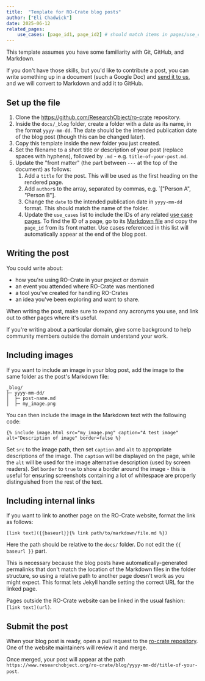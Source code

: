 ```yaml
---
title:  "Template for RO-Crate blog posts"
author: ["Eli Chadwick"]
date: 2025-06-12
related_pages:
    use_cases: [page_id1, page_id2] # should match items in pages/use_cases
---
```


This template assumes you have some familiarity with Git, GitHub, and Markdown.

If you don't have those skills, but you'd like to contribute a post, you can write something up in a document (such a Google Doc) and [send it to us](../pages/community/community.md#contact-us), and we will convert to Markdown and add it to GitHub.

## Set up the file

1. Clone the https://github.com/ResearchObject/ro-crate repository. 
1. Inside the `docs/_blog` folder, create a folder with a date as its name, in the format `yyyy-mm-dd`. The date should be the intended publication date of the blog post (though this can be changed later).
1. Copy this template inside the new folder you just created.
1. Set the filename to a short title or description of your post (replace spaces with hyphens), followed by `.md` - e.g. `title-of-your-post.md`.
1. Update the "front matter" (the part between `---` at the top of the document) as follows:
    1. Add a `title` for the post. This will be used as the first heading on the rendered page.
    1. Add `author`s to the array, separated by commas, e.g. `["Person A", "Person B"].
    1. Change the `date` to the intended publication date in `yyyy-mm-dd` format. This should match the name of the folder.
    1. Update the `use_cases` list to include the IDs of any related [use case pages](https://www.researchobject.org/ro-crate/use_cases). To find the ID of a page, go to its [Markdown file](https://github.com/ResearchObject/ro-crate/tree/main/docs/pages/use_cases) and copy the `page_id` from its front matter. Use cases referenced in this list will automatically appear at the end of the blog post.

## Writing the post

You could write about:
* how you're using RO-Crate in your project or domain
* an event you attended where RO-Crate was mentioned
* a tool you've created for handling RO-Crates
* an idea you've been exploring and want to share.

When writing the post, make sure to expand any acronyms you use, and link out to other pages where it's useful.

If you're writing about a particular domain, give some background to help community members outside 
the domain understand your work.

## Including images

If you want to include an image in your blog post, add the image to the same folder as the post's Markdown file:

```
_blog/
├─ yyyy-mm-dd/
│  ├─ post-name.md
│  ├─ my_image.png
```

 You can then include the image in the Markdown text with the following code:

```
{% include image.html src="my_image.png" caption="A test image" alt="Description of image" border=false %}
```

Set `src` to the image path, then set `caption` and `alt` to appropriate descriptions of the image. The `caption` will be displayed on the page, while the `alt` will be used for the image alternative description (used by screen readers). Set `border` to `true` to show a border around the image - this is useful for ensuring screenshots containing a lot of whitespace are properly distinguished from the rest of the text.

## Including internal links

If you want to link to another page on the RO-Crate website, format the link as follows:

```
[link text]({{baseurl}}{% link path/to/markdown/file.md %})
```

Here the path should be relative to the `docs/` folder. Do not edit the `{{ baseurl }}` part.

This is necessary because the blog posts have automatically-generated permalinks that don't match the location of the Markdown files in the folder structure, so using a relative path to another page doesn't work as you might expect. This format lets Jekyll handle setting the correct URL for the linked page.

Pages outside the RO-Crate website can be linked in the usual fashion: `[link text](url)`.

## Submit the post

When your blog post is ready, open a pull request to the [ro-crate repository](https://github.com/ResearchObject/ro-crate). One of the website maintainers will review it and merge.

Once merged, your post will appear at the path `https://www.researchobject.org/ro-crate/blog/yyyy-mm-dd/title-of-your-post`.
